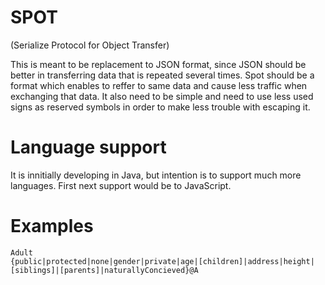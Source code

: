 # SPOT 
(Serialize Protocol for Object Transfer)

This is meant to be replacement to JSON format, since JSON should be better in transferring data that is repeated several times. Spot should be a format which enables to reffer to same data and cause less traffic when exchanging that data. It also need to be simple and need to use less used signs as reserved symbols in order to make less trouble with escaping it.

# Language support

It is innitially developing in Java, but intention is to support much more languages. First next support would be to JavaScript.  

# Examples

<code>Adult {public|protected|none|gender|private|age|[children]|address|height|[siblings]|[parents]|naturallyConcieved}@A</code>
